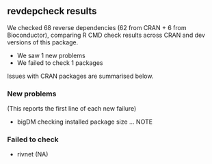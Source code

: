 ## revdepcheck results

We checked 68 reverse dependencies (62 from CRAN + 6 from Bioconductor), comparing R CMD check results across CRAN and dev versions of this package.

 * We saw 1 new problems
 * We failed to check 1 packages

Issues with CRAN packages are summarised below.

### New problems
(This reports the first line of each new failure)

* bigDM
  checking installed package size ... NOTE

### Failed to check

* rivnet (NA)
